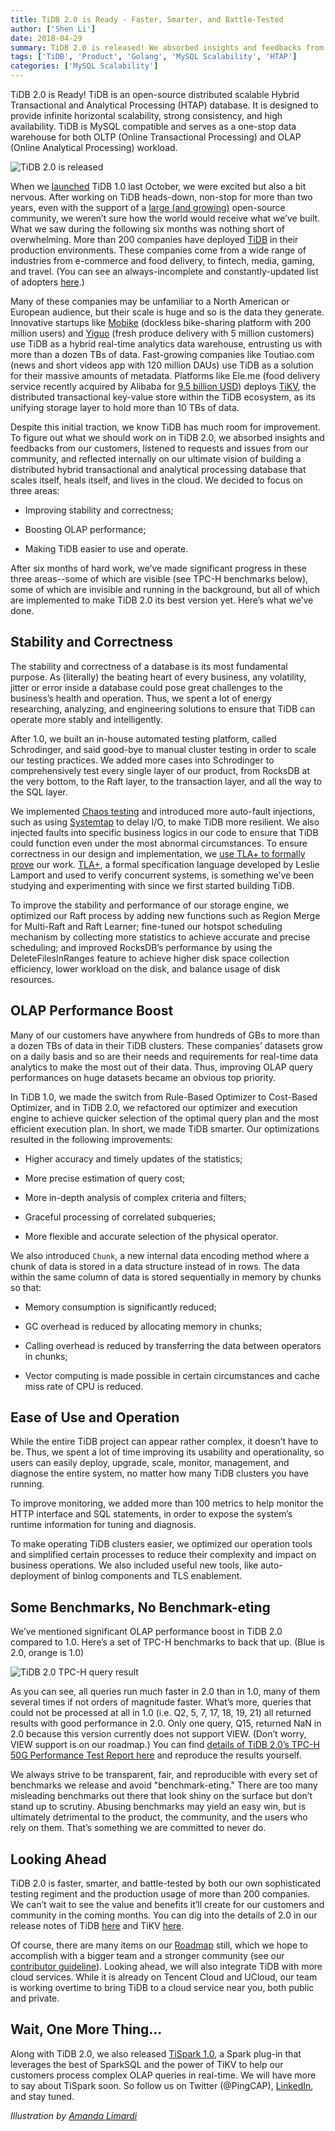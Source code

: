 ```yaml
---
title: TiDB 2.0 is Ready - Faster, Smarter, and Battle-Tested
author: ['Shen Li']
date: 2018-04-29
summary: TiDB 2.0 is released! We absorbed insights and feedbacks from our customers, listened to requests and issues from our community, and reflected internally on our ultimate vision of building a distributed hybrid transactional and analytical processing database that scales itself, heals itself, and lives in the cloud. 
tags: ['TiDB', 'Product', 'Golang', 'MySQL Scalability', 'HTAP']
categories: ['MySQL Scalability']
---
```


TiDB 2.0 is Ready! TiDB is an open-source distributed scalable Hybrid Transactional and Analytical Processing (HTAP) database. It is designed to provide infinite horizontal scalability, strong consistency, and high availability. TiDB is MySQL compatible and serves as a one-stop data warehouse for both OLTP (Online Transactional Processing) and OLAP (Online Analytical Processing) workload.

![TiDB 2.0 is released](media/tidb-2-0-announcement.jpg)

When we [launched](https://pingcap.com/blog/2017-10-17-announcement/#pingcap-launches-tidb-1-0-a-scalable-hybrid-database-solution) TiDB 1.0 last October, we were excited but also a bit nervous. After working on TiDB heads-down, non-stop for more than two years, even with the support of a [large (and growing)](https://github.com/pingcap) open-source community, we weren’t sure how the world would receive what we’ve built. What we saw during the following six months was nothing short of overwhelming. More than 200 companies have deployed [TiDB](http://bit.ly/tidb_repo_publication) in their production environments. These companies come from a wide range of industries from e-commerce and food delivery, to fintech, media, gaming, and travel. (You can see an always-incomplete and constantly-updated list of adopters [here](http://bit.ly/adopters_list).)

Many of these companies may be unfamiliar to a North American or European audience, but their scale is huge and so is the data they generate. Innovative startups like [Mobike](https://www.pingcap.com/blog/Use-Case-TiDB-in-Mobike/) (dockless bike-sharing platform with 200 million users) and [Yiguo](https://www.datanami.com/2018/02/22/hybrid-database-capturing-perishable-insights-yiguo/) (fresh produce delivery with 5 million customers) use TiDB as a hybrid real-time analytics data warehouse, entrusting us with more than a dozen TBs of data. Fast-growing companies like Toutiao.com (news and short videos app with 120 million DAUs) use TiDB as a solution for their massive amounts of metadata. Platforms like Ele.me (food delivery service recently acquired by Alibaba for [9.5 billion USD](https://www.bloomberg.com/news/articles/2018-04-02/alibaba-buys-ele-me-in-deal-that-implies-9-5b-enterprise-value)) deploys [TiKV](https://github.com/pingcap/tikv), the distributed transactional key-value store within the TiDB ecosystem, as its unifying storage layer to hold more than 10 TBs of data. 

Despite this initial traction, we know TiDB has much room for improvement. To figure out what we should work on in TiDB 2.0, we absorbed insights and feedbacks from our customers, listened to requests and issues from our community, and reflected internally on our ultimate vision of building a distributed hybrid transactional and analytical processing database that scales itself, heals itself, and lives in the cloud. We decided to focus on three areas:

* Improving stability and correctness;

* Boosting OLAP performance; 

* Making TiDB easier to use and operate. 

After six months of hard work, we’ve made significant progress in these three areas--some of which are visible (see TPC-H benchmarks below), some of which are invisible and running in the background, but all of which are implemented to make TiDB 2.0 its best version yet. Here’s what we’ve done. 

## Stability and Correctness

The stability and correctness of a database is its most fundamental purpose. As (literally) the beating heart of every business, any volatility, jitter or error inside a database could pose great challenges to the business’s health and operation. Thus, we spent a lot of energy researching, analyzing, and engineering solutions to ensure that TiDB can operate more stably and intelligently. 

After 1.0, we built an in-house automated testing platform, called Schrodinger, and said good-bye to manual cluster testing in order to scale our testing practices. We added more cases into Schrodinger to comprehensively test every single layer of our product, from RocksDB at the very bottom, to the Raft layer, to the transaction layer, and all the way to the SQL layer.

We implemented [Chaos testing](https://thenewstack.io/chaos-tools-and-techniques-for-testing-the-tidb-distributed-newsql-database/) and introduced more auto-fault injections, such as using [Systemtap](https://sourceware.org/systemtap/) to delay I/O, to make TiDB more resilient. We also injected faults into specific business logics in our code to ensure that TiDB could function even under the most abnormal circumstances. To ensure correctness in our design and implementation, we [use TLA+ to formally prove](https://github.com/pingcap/tla-plus) our work. [TLA+](https://en.wikipedia.org/wiki/TLA%2B), a formal specification language developed by Leslie Lamport and used to verify concurrent systems, is something we’ve been studying and experimenting with since we first started building TiDB.

To improve the stability and performance of our storage engine, we optimized our Raft process by adding new functions such as Region Merge for Multi-Raft and Raft Learner; fine-tuned our hotspot scheduling mechanism by collecting more statistics to achieve accurate and precise scheduling; and improved RocksDB’s performance by using the DeleteFilesInRanges feature to achieve higher disk space collection efficiency, lower workload on the disk, and balance usage of disk resources.

## OLAP Performance Boost

Many of our customers have anywhere from hundreds of GBs to more than a dozen TBs of data in their TiDB clusters. These companies’ datasets grow on a daily basis and so are their needs and requirements for real-time data analytics to make the most out of their data. Thus, improving OLAP query performances on huge datasets became an obvious top priority. 

In TiDB 1.0, we made the switch from Rule-Based Optimizer to Cost-Based Optimizer, and in TiDB 2.0, we refactored our optimizer and execution engine to achieve quicker selection of the optimal query plan and the most efficient execution plan. In short, we made TiDB smarter. Our optimizations resulted in the following improvements:

* Higher accuracy and timely updates of the statistics;

* More precise estimation of query cost; 

* More in-depth analysis of complex criteria and filters; 

* Graceful processing of correlated subqueries; 

* More flexible and accurate selection of the physical operator.

We also introduced `Chunk`, a new internal data encoding method where a chunk of data is stored in a data structure instead of in rows. The data within the same column of data is stored sequentially in memory by chunks so that: 

* Memory consumption is significantly reduced; 

* GC overhead is reduced by allocating memory in chunks; 

* Calling overhead is reduced by transferring the data between operators in chunks; 

* Vector computing is made possible in certain circumstances and cache miss rate of CPU is reduced.

## Ease of Use and Operation 

While the entire TiDB project can appear rather complex, it doesn’t have to be. Thus, we spent a lot of time improving its usability and operationality, so users can easily deploy, upgrade, scale, monitor, management, and diagnose the entire system, no matter how many TiDB clusters you have running. 

To improve monitoring, we added more than 100 metrics to help monitor the HTTP interface and SQL statements, in order to expose the system’s runtime information for tuning and diagnosis. 

To make operating TiDB clusters easier, we optimized our operation tools and simplified certain processes to reduce their complexity and impact on business operations. We also included useful new tools, like auto-deployment of binlog components and TLS enablement. 

## Some Benchmarks, No Benchmark-eting

We’ve mentioned significant OLAP performance boost in TiDB 2.0 compared to 1.0. Here’s a set of TPC-H benchmarks to back that up. (Blue is 2.0, orange is 1.0)

![TiDB 2.0 TPC-H query result](media/tpch-query-result.png)

As you can see, all queries run much faster in 2.0 than in 1.0, many of them several times if not orders of magnitude faster. What’s more, queries that could not be processed at all in 1.0 (i.e. Q2, 5, 7, 17, 18, 19, 21) all returned results with good performance in 2.0. Only one query, Q15, returned NaN in 2.0 because this version currently does not support VIEW. (Don’t worry, VIEW support is on our roadmap.) You can find [details of TiDB 2.0’s TPC-H 50G Performance Test Report here](https://github.com/pingcap/docs/blob/master/benchmark/tpch.md) and reproduce the results yourself. 

We always strive to be transparent, fair, and reproducible with every set of benchmarks we release and avoid "benchmark-eting." There are too many misleading benchmarks out there that look shiny on the surface but don’t stand up to scrutiny. Abusing benchmarks may yield an easy win, but is ultimately detrimental to the product, the community, and the users who rely on them. That’s something we are committed to never do.

## Looking Ahead

TiDB 2.0 is faster, smarter, and battle-tested by both our own sophisticated testing regiment and the production usage of more than 200 companies. We can’t wait to see the value and benefits it’ll create for our customers and community in the coming months. You can dig into the details of 2.0 in our release notes of TiDB [here](https://github.com/pingcap/tidb/releases/tag/v2.0.0) and TiKV [here](https://github.com/pingcap/tikv/releases/tag/v2.0.0). 

Of course, there are many items on our [Roadmap](https://github.com/pingcap/docs/blob/master/ROADMAP.md) still, which we hope to accomplish with a bigger team and a stronger community (see our [contributor guideline](https://github.com/pingcap/tidb/blob/master/CONTRIBUTING.md)). Looking ahead, we will also integrate TiDB with more cloud services. While it is already on Tencent Cloud and UCloud, our team is working overtime to bring TiDB to a cloud service near you, both public and private. 

## Wait, One More Thing...

Along with TiDB 2.0, we also released [TiSpark 1.0](https://github.com/pingcap/tispark/releases/tag/1.0), a Spark plug-in that leverages the best of SparkSQL and the power of TiKV to help our customers process complex OLAP queries in real-time. We will have more to say about TiSpark soon. So follow us on Twitter (@PingCAP), [LinkedIn](https://www.linkedin.com/company/pingcap/), and stay tuned. 

*Illustration by [Amanda Limardi](https://www.behance.net/amandalimadff4)*
